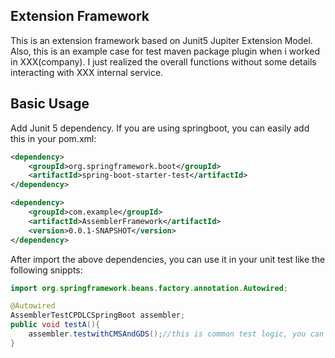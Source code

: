 ## Extension Framework
This is an extension framework based on Junit5 Jupiter Extension Model. 
Also, this is an example case for test maven package plugin when i worked in XXX(company). 
I just realized the overall functions without some details interacting with XXX internal service.

## Basic Usage
Add Junit 5 dependency. If you are using springboot, you can easily add this in your pom.xml:
```xml
<dependency>
    <groupId>org.springframework.boot</groupId>
    <artifactId>spring-boot-starter-test</artifactId>
</dependency>

<dependency>
    <groupId>com.example</groupId>
    <artifactId>AssemblerFramework</artifactId>
    <version>0.0.1-SNAPSHOT</version>
</dependency>
```
After import the above dependencies, you can use it in your unit test like the following snippts:

```java
import org.springframework.beans.factory.annotation.Autowired;

@Autowired
AssemblerTestCPDLCSpringBoot assembler;
public void testA(){
    assembler.testwithCMSAndGDS();//this is common test logic, you can define some other assertions in your app.
}
```

